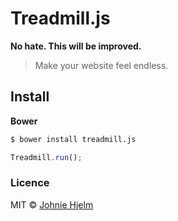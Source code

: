 # Treadmill.js

**No hate. This will be improved.**

> Make your website feel endless.

## Install

**Bower**
```bash
$ bower install treadmill.js
```

```javascript
Treadmill.run();
```

### Licence

MIT © [Johnie Hjelm](http://johnie.se)
